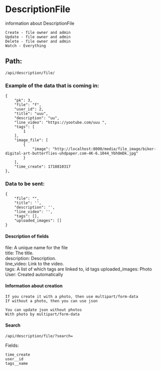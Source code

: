 # DescriptionFile

information about DescriptionFile

    Create - file owner and admin
    Update - file owner and admin
    Delete - file owner and admin
    Watch - Everything

## Path:

    /api/description/file/

### Example of the data that is coming in:

    {
        "pk": 3,
        "file": "f",
        "user_id": 2,
        "title": "uuu",
        "description": "uu",
        "line_video": "https://yootube.com/uuu ",
        "tags": [
            1
        ],
        "image_file": [
            {
                "image": "http://localhost:8000/media/file_image/biker-digital-art-butterflies-uhdpaper.com-4K-6.1044_YbhOmDk.jpg"
            }
        ],
        "time_create": 1718810317
    },

### Data to be sent:

    {
        "file": "",
        "title": '',
        "description": '',
        "line_video": '',
        "tags": [],
        "uploaded_images": []
    }

#### Description of fields

file: A unique name for the file \
title: The title. \
description: Description. \
line_video: Link to the video. \
tags: A list of which tags are linked to, id tags
uploaded_images: Photo
User: Created automatically

#### Information about creation

    If you create it with a photo, then use multipart/form-data
    If without a photo, then you can use json

    You can update json without photos
    With photo by multipart/form-data

#### Search

    /api/description/file/?search=

Fields:

    time_create 
    user__id 
    tags__name